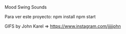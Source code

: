 Mood Swing Sounds

Para ver este proyecto:
npm install
npm start

GIFS by John Karel => https://www.instagram.com/jjjjjohn